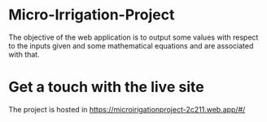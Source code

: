 # Micro-Irrigation-Project

The objective of the web application is to output some values with respect to the inputs given and some mathematical equations and are associated with that.






# Get a touch with the live site
The project is hosted in https://microirigationproject-2c211.web.app/#/

